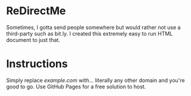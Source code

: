 # ReDirectMe
Sometimes, I gotta send people somewhere but would rather not use a third-party such as bit.ly. I created this extremely easy to run HTML document to just that. 

# Instructions
Simply replace *example.com* with... literally any other domain and you're good to go. Use GitHub Pages for a free solution to host.
